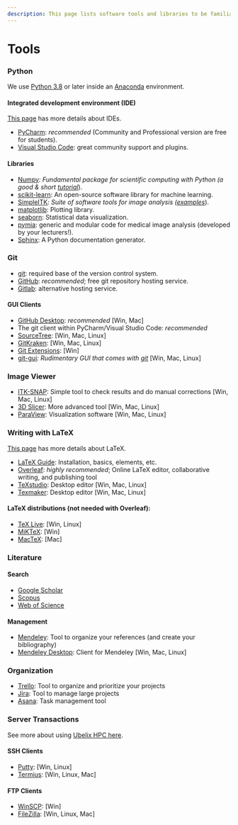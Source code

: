 ```yaml
---
description: This page lists software tools and libraries to be familiar with.
---
```


# Tools

### **Python**

We use [Python 3.8](https://docs.python.org/3.8/) or later inside an [Anaconda](https://www.anaconda.com/) environment.

#### Integrated development environment (IDE)

[This page](ide.md) has more details about IDEs.

* [PyCharm](https://www.jetbrains.com/pycharm/): _recommended_ (Community and Professional version are free for students).
* [Visual Studio Code](https://code.visualstudio.com): great community support and plugins.

#### Libraries

* [Numpy](http://www.numpy.org/)_: Fundamental package for scientific computing with Python (a good & short_ [_tutorial_](http://cs231n.github.io/python-numpy-tutorial/)).
* [scikit-learn](http://scikit-learn.org): An open-source software library for machine learning.
* [SimpleITK](https://simpleitk.readthedocs.io/)_: Suite of software tools for image analysis (_[_examples_](http://insightsoftwareconsortium.github.io/SimpleITK-Notebooks/)).
* [matplotlib](https://matplotlib.org/): Plotting library.
* [seaborn](https://seaborn.pydata.org/): Statistical data visualization.
* [pymia](https://pymia.readthedocs.io/): generic and modular code for medical image analysis (developed by your lecturers!).
* [Sphinx](http://www.sphinx-doc.org/en/stable/index.html): A Python documentation generator.

### Git

* [git](https://git-scm.com/): required base of the version control system.
* [GitHub](https://github.com/): _recommended_; free git repository hosting service.
* [Gitlab](https://gitlab.com): alternative hosting service.

#### GUI Clients

* [GitHub Desktop](https://desktop.github.com/): _recommended_ \[Win, Mac]
* The git client within PyCharm/Visual Studio Code: _recommended_
* [SourceTree](https://www.sourcetreeapp.com/): \[Win, Mac, Linux]
* [GitKraken](https://www.gitkraken.com/): \[Win, Mac, Linux]
* [Git Extensions](https://gitextensions.github.io/): \[Win]
* [git-gui](https://git-scm.com/docs/git-gui)_: Rudimentary GUI that comes with_ [_git_](https://git-scm.com/) \[Win, Mac, Linux]

### Image Viewer

* [ITK-SNAP](http://www.itksnap.org/pmwiki/pmwiki.php): Simple tool to check results and do manual corrections \[Win, Mac, Linux]
* [3D Slicer](https://www.slicer.org/): More advanced tool \[Win, Mac, Linux]
* [ParaView](https://www.paraview.org/): Visualization software \[Win, Mac, Linux]

### Writing with LaTeX

[This page](../report-writing-with-latex.md) has more details about LaTeX.

* [LaTeX Guide](https://en.wikibooks.org/wiki/LaTeX): Installation, basics, elements, etc.
* [Overleaf](https://www.overleaf.com/): _highly recommended_; Online LaTeX editor, collaborative writing, and publishing tool
* [TeXstudio](http://www.texstudio.org/): Desktop editor \[Win, Mac, Linux]
* [Texmaker](http://www.xm1math.net/texmaker/): Desktop editor \[Win, Mac, Linux]

#### LaTeX distributions (not needed with Overleaf):

* [TeX Live](https://www.tug.org/texlive/): \[Win, Linux]
* [MiKTeX](https://miktex.org/): \[Win]
* [MacTeX](http://www.tug.org/mactex/): \[Mac]

### Literature

#### Search

* [Google Scholar](https://scholar.google.ch/)
* [Scopus](https://www.scopus.com/)
* [Web of Science](https://webofknowledge.com/)

#### Management

* [Mendeley](https://www.mendeley.com/): Tool to organize your references (and create your bibliography)
* [Mendeley Desktop](https://www.mendeley.com/downloads): Client for Mendeley \[Win, Mac, Linux]

### Organization

* [Trello](https://trello.com/): Tool to organize and prioritize your projects
* [Jira](https://www.atlassian.com/software/jira): Tool to manage large projects
* [Asana](https://asana.com/): Task management tool

### Server Transactions

See more about using [Ubelix HPC here](ubelix-hpc.md).

#### SSH Clients

* [Putty](https://www.chiark.greenend.org.uk/\~sgtatham/putty/latest.html): \[Win, Linux]
* [Termius](https://termius.com/): \[Win, Linux, Mac]

#### FTP Clients

* [WinSCP](https://winscp.net/eng/download.php): \[Win]
* [FileZilla](https://filezilla-project.org/download.php?show\_all=1): \[Win, Linux, Mac]
